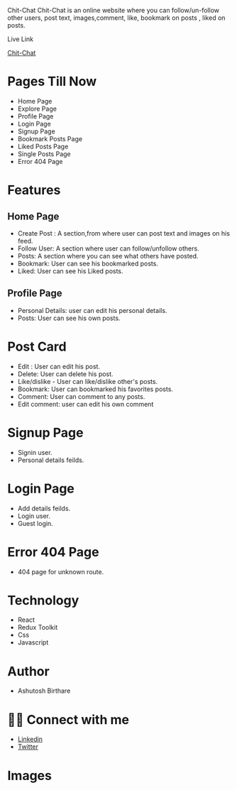 Chit-Chat
Chit-Chat is an online website where you can follow/un-follow other users, post text, images,comment, like, bookmark on posts , liked on posts.

Live Link

[Chit-Chat](https://chit-chat-book.vercel.app/)


# Pages Till Now

* Home Page
* Explore Page
* Profile Page
* Login Page
* Signup Page
* Bookmark Posts Page
* Liked Posts Page
* Single Posts Page
* Error 404 Page


# Features

## Home Page

* Create Post : A section,from where user can post text and images on his feed.
* Follow User: A section where user can follow/unfollow others.
* Posts: A section where you can see what others have posted.
* Bookmark: User can see his bookmarked posts.
* Liked: User can see his Liked posts.

## Profile Page

* Personal Details: user can edit his personal details.
* Posts: User can see his own posts.

# Post Card

* Edit : User can edit his post.
* Delete: User can delete his post.
* Like/dislike - User can like/dislike other's posts.
* Bookmark: User can bookmarked his favorites posts.
* Comment: User can comment to any posts.
* Edit comment: user can edit his own comment

# Signup Page

* Signin user.
* Personal details feilds.

# Login Page

* Add details feilds.
* Login user.
* Guest login.

# Error 404 Page

* 404 page for unknown route.

# Technology
* React
* Redux Toolkit
* Css
* Javascript

# Author
* Ashutosh Birthare

# 👨‍💻 Connect with me
* [Linkedin](https://www.linkedin.com/in/ashutosh-birthare/)
* [Twitter](https://twitter.com/AshutoshBi49886)


# Images

